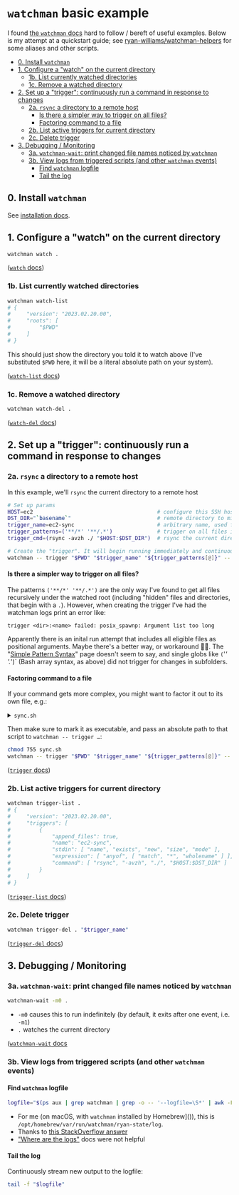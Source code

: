 # `watchman` basic example
I found [the `watchman` docs](https://facebook.github.io/watchman/) hard to follow / bereft of useful examples. Below is my attempt at a quickstart guide; see [ryan-williams/watchman-helpers](https://github.com/ryan-williams/watchman-helpers) for some aliases and other scripts.

- [0. Install `watchman`](#install)
- [1. Configure a "watch" on the current directory](#watch)
    - [1b. List currently watched directories](#watch-list)
    - [1c. Remove a watched directory](#watch-del)
- [2. Set up a "trigger": continuously run a command in response to changes](#trigger)
    - [2a. `rsync` a directory to a remote host](#rsync-example)
        - [Is there a simpler way to trigger on all files?](#patterns)
        - [Factoring command to a file](#factor-command)
    - [2b. List active triggers for current directory](#trigger-list)
    - [2c. Delete trigger](#trigger-del)
- [3. Debugging / Monitoring](#debug)
    - [3a. `watchman-wait`: print changed file names noticed by `watchman`](#watchman-wait)
    - [3b. View logs from triggered scripts (and other `watchman` events)](#logs)
        - [Find `watchman` logfile](#logfile)
        - [Tail the log](#tail-logfile)

## 0. Install `watchman` <a id="install"></a>
See [installation docs](https://facebook.github.io/watchman/docs/install.html).

## 1. Configure a "watch" on the current directory <a id="watch"></a>
```bash
watchman watch .
```
([`watch` docs](https://facebook.github.io/watchman/docs/cmd/watch.html))

### 1b. List currently watched directories <a id="watch-list"></a>
```bash
watchman watch-list
# {
#     "version": "2023.02.20.00",
#     "roots": [
#         "$PWD"
#     ]
# }
```
This should just show the directory you told it to watch above (I've substituted `$PWD` here, it will be a literal absolute path on your system).

([`watch-list` docs](https://facebook.github.io/watchman/docs/cmd/watch-list.html))

### 1c. Remove a watched directory <a id="watch-del"></a>
```bash
watchman watch-del .
```

([`watch-del` docs](https://facebook.github.io/watchman/docs/cmd/watch-del.html))

## 2. Set up a "trigger": continuously run a command in response to changes <a id="trigger"></a>

### 2a. `rsync` a directory to a remote host <a id="rsync-example"></a>
In this example, we'll `rsync` the current directory to a remote host
```bash
# Set up params
HOST=ec2                                       # configure this SSH host in your ~/.ssh/config
DST_DIR="`basename`"                           # remote directory to mirror this one to; `basename` will target a directory with the same name on the remote host (under your $HOME directory on that host)
trigger_name=ec2-sync                          # arbitrary name, used for `trigger-del` later
trigger_patterns=('**/*' '**/.*')              # trigger on all files in the current directory
trigger_cmd=(rsync -avzh ./ "$HOST:$DST_DIR")  # rsync the current directory to the remote host/dir

# Create the "trigger". It will begin running immediately and continuously (in response to file changes in the current directory)
watchman -- trigger "$PWD" "$trigger_name" "${trigger_patterns[@]}" -- "${trigger_cmd[@]}"
```

#### Is there a simpler way to trigger on all files? <a id="patterns"></a>
The patterns `('**/*' '**/.*')` are the only way I've found to get all files recursively under the watched root (including "hidden" files and directories, that begin with a `.`). However, when creating the trigger I've had the watchman logs print an error like:

```
trigger <dir>:<name> failed: posix_spawnp: Argument list too long
```

Apparently there is an inital run attempt that includes all eligible files as positional arguments. Maybe there's a better way, or workaround 🤷‍♂️. The "[Simple Pattern Syntax](https://facebook.github.io/watchman/docs/simple-query.html)" page doesn't seem to say, and single globs like `(`'*' '.*')` (Bash array syntax, as above) did not trigger for changes in subfolders.

#### Factoring command to a file <a id="factor-command"></a>
If your command gets more complex, you might want to factor it out to its own file, e.g.:

<details><summary><code>sync.sh</code></summary>

```bash
#!/usr/bin/env bash

# Configure this SSH host in your ~/.ssh/config
HOST=ec2
# Remote directory to mirror the current directory to. As written here, will target a directory
# with the same `basename` on the remote host (under your `$HOME` directory on that host)
DST_DIR="$(basename "$(dirname "${BASH_SOURCE[0]}")")"

# List some exclude paths here to pass to `rsync`
excludes=(.DS_Store __pycache__ .ipynb_checkpoints .pytest_cache '*.egg-info')
exclude_args=()
for exclude in "${excludes[@]}"; do
    exclude_args+=(--exclude "$exclude")
done

rsync -avzh "$@" "${exclude_args[@]}" ./ "$HOST:$DST_DIR/"
```
</details>

Then make sure to mark it as executable, and pass an absolute path to that script to `watchman -- trigger …`:

```bash
chmod 755 sync.sh
watchman -- trigger "$PWD" "$trigger_name" "${trigger_patterns[@]}" -- "$PWD/sync.sh"
```

([`trigger` docs](https://facebook.github.io/watchman/docs/cmd/trigger.html))

### 2b. List active triggers for current directory <a id="trigger-list"></a>
```bash
watchman trigger-list .
# {
#     "version": "2023.02.20.00",
#     "triggers": [
#         {
#             "append_files": true,
#             "name": "ec2-sync",
#             "stdin": [ "name", "exists", "new", "size", "mode" ],
#             "expression": [ "anyof", [ "match", "*", "wholename" ] ],
#             "command": [ "rsync", "-avzh", "./", "$HOST:$DST_DIR" ]
#         }
#     ]
# }
```

([`trigger-list` docs](https://facebook.github.io/watchman/docs/cmd/trigger-list.html))

### 2c. Delete trigger <a id="trigger-del"></a>
```bash
watchman trigger-del . "$trigger_name"
```

([`trigger-del` docs](https://facebook.github.io/watchman/docs/cmd/trigger-del.html))

## 3. Debugging / Monitoring <a id="debug"></a>

### 3a. `watchman-wait`: print changed file names noticed by `watchman` <a id="watchman-wait"></a>
```bash
watchman-wait -m0 .
```
- `-m0` causes this to run indefinitely (by default, it exits after one event, i.e. `-m1`)
- `.` watches the current directory

([`watchman-wait` docs](https://facebook.github.io/watchman/docs/watchman-wait.html)

### 3b. View logs from triggered scripts (and other `watchman` events) <a id="logs"></a>

#### Find `watchman` logfile <a id="logfile"></a>
```bash
logfile="$(ps aux | grep watchman | grep -o -- '--logfile=\S*' | awk -F= '{ print $2 }')"
```
- For me (on macOS, with `watchman` installed by Homebrew]()), this is `/opt/homebrew/var/run/watchman/ryan-state/log`.
- Thanks to [this StackOverflow answer](https://stackoverflow.com/a/42385046/544236)
- ["Where are the logs"](https://facebook.github.io/watchman/docs/troubleshooting.html#where-are-the-logs) docs were not helpful

#### Tail the log <a id="tail-logfile"></a>
Continuously stream new output to the logfile:
```bash
tail -f "$logfile"
```
